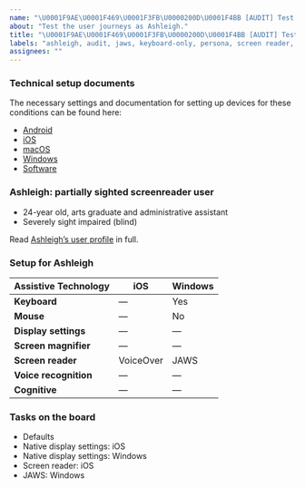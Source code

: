 ```yaml
---
name: "\U0001F9AE\U0001F469\U0001F3FB\U0000200D\U0001F4BB [AUDIT] Test as Ashleigh"
about: "Test the user journeys as Ashleigh."
title: "\U0001F9AE\U0001F469\U0001F3FB\U0000200D\U0001F4BB [AUDIT] Test as Ashleigh"
labels: "ashleigh, audit, jaws, keyboard-only, persona, screen reader, user journey, voiceover"
assignees: ""
---
```

### Technical setup documents

The necessary settings and documentation for setting up devices for these conditions can be found here:

- [Android](../blob/main/docs/ANDROID.md)
- [iOS](../blob/main/docs/IOS.md)
- [macOS](../blob/main/docs/MACOS.md)
- [Windows](../blob/main/docs/WINDOWS.md)
- [Software](../blob/main/docs/SOFTWARE.md)

### Ashleigh: partially sighted screenreader user

- 24-year old, arts graduate and administrative assistant
- Severely sight impaired (blind)

Read [Ashleigh’s user profile](../blob/main/personas/ASHLEIGH.md) in full.

### Setup for Ashleigh

| Assistive Technology  | iOS       | Windows |
| --------------------- | --------- | ------- |
| **Keyboard**          | —         | Yes     |
| **Mouse**             | —         | No      |
| **Display settings**  | —         | —       |
| **Screen magnifier**  | —         | —       |
| **Screen reader**     | VoiceOver | JAWS    |
| **Voice recognition** | —         | —       |
| **Cognitive**         | —         | —       |

### Tasks on the board

- Defaults
- Native display settings: iOS
- Native display settings: Windows
- Screen reader: iOS
- JAWS: Windows
